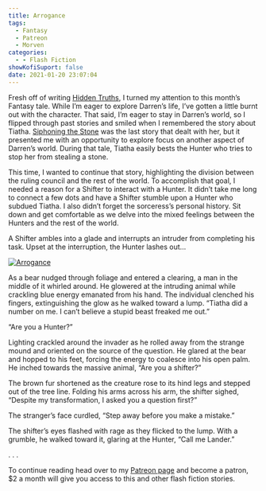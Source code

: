 ```yaml
---
title: Arrogance
tags:
  - Fantasy
  - Patreon
  - Morven
categories:
  - - Flash Fiction
showKofiSuport: false
date: 2021-01-20 23:07:04
---
```


Fresh off of writing [Hidden Truths](/archives/2021/01/16/202101-drama/), I turned my attention to this month’s Fantasy tale. While I’m eager to explore Darren’s life, I’ve gotten a little burnt out with the character. That said, I’m eager to stay in Darren’s world, so I flipped through past stories and smiled when I remembered the story about Tiatha. [Siphoning the Stone](/archives/2020/03/26/siphoning-the-stone) was the last story that dealt with her, but it presented me with an opportunity to explore focus on another aspect of Darren’s world. During that tale, Tiatha easily bests the Hunter who tries to stop her from stealing a stone.<!-- more -->

This time, I wanted to continue that story, highlighting the division between the ruling council and the rest of the world. To accomplish that goal, I needed a reason for a Shifter to interact with a Hunter. It didn’t take me long to connect a few dots and have a Shifter stumble upon a Hunter who subdued Tiatha. I also didn’t forget the sorceress’s personal history. Sit down and get comfortable as we delve into the mixed feelings between the Hunters and the rest of the world.

A Shifter ambles into a glade and interrupts an intruder from completing his task. Upset at the interruption, the Hunter lashes out…

<div class="center">

[![Arrogance](/images/patreon-flash-fiction/2021/arrogance.png "Arrogance")](https://www.patreon.com/posts/46472287)

</div>

As a bear nudged through foliage and entered a clearing, a man in the middle of it whirled around. He glowered at the intruding animal while crackling blue energy emanated from his hand. The individual clenched his fingers, extinguishing the glow as he walked toward a lump. “Tiatha did a number on me. I can’t believe a stupid beast freaked me out.”

“Are you a Hunter?”

Lighting crackled around the invader as he rolled away from the strange mound and oriented on the source of the question. He glared at the bear and hopped to his feet, forcing the energy to coalesce into his open palm. He inched towards the massive animal, “Are you a shifter?”

The brown fur shortened as the creature rose to its hind legs and stepped out of the tree line. Folding his arms across his arm, the shifter sighed, “Despite my transformation, I asked you a question first?”

The stranger’s face curdled, “Step away before you make a mistake.”

The shifter’s eyes flashed with rage as they flicked to the lump. With a grumble, he walked toward it, glaring at the Hunter, “Call me Lander.”

<div class="center story-ellipses">
.
.
.
</div>

<div>

To continue reading head over to my [Patreon page](https://www.patreon.com/posts/46472287) and become a patron, $2 a month will give you access to this and other flash fiction stories.

</div>